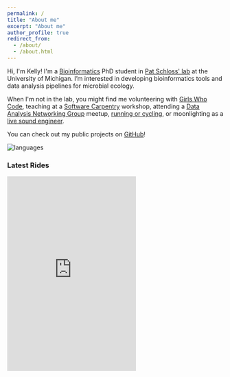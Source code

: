 ```yaml
---
permalink: /
title: "About me"
excerpt: "About me"
author_profile: true
redirect_from:
  - /about/
  - /about.html
---
```


Hi, I'm Kelly!
I'm a [Bioinformatics](https://medicine.umich.edu/dept/computational-medicine-bioinformatics) PhD student in
[Pat Schloss' lab](http://www.schlosslab.org/) at the University of Michigan.
I’m interested in developing bioinformatics tools and data analysis pipelines for microbial ecology.

When I'm not in the lab, you might find me volunteering with [Girls Who Code](http://umich.edu/~girlswc/),
teaching at a [Software Carpentry](https://umswc.github.io/) workshop, 
attending a [Data Analysis Networking Group](https://um-dang.github.io) meetup, 
[running or cycling](http://bit.ly/strava-kelly), 
or moonlighting as a [live sound engineer](https://sovacool.dev/latex-cv/sound.pdf).

You can check out my public projects on [GitHub](https://github.com/kelly-sovacool)!


![languages](https://raw.githubusercontent.com/kelly-sovacool/meta-repo/master/figures/language_all_bytes_n7.svg?sanitize=true)


### Latest Rides

<iframe height='454' width='300' frameborder='0' allowtransparency='true' scrolling='no' src='https://www.strava.com/athletes/23163300/latest-rides/10a1f58688a612e44a9b081b022b2812a9f486f3'></iframe>
